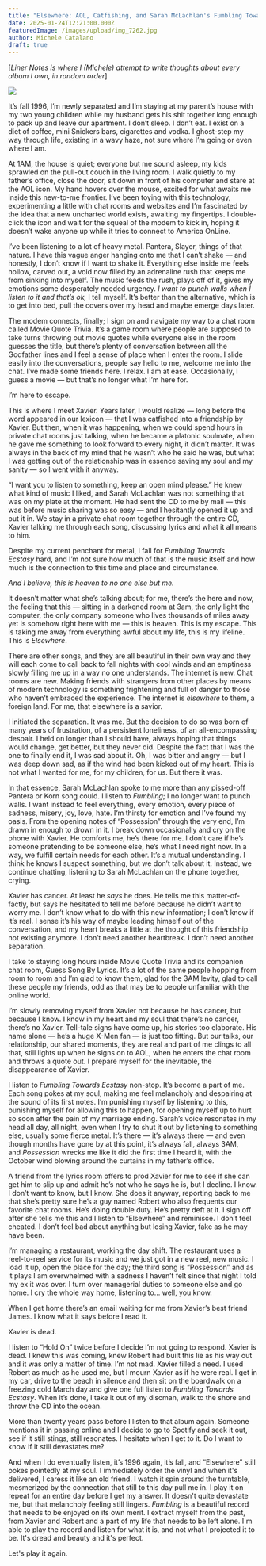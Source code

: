 ```yaml
---
title: "Elsewhere: AOL, Catfishing, and Sarah McLachlan's Fumbling Towards Ecstasy "
date: 2025-01-24T12:21:00.000Z
featuredImage: /images/upload/img_7262.jpg
author: Michele Catalano
draft: true
---
```

[*Liner Notes is where I (Michele) attempt to write thoughts about every album I own, in random order*]

![](/images/upload/img_7262.jpg)

It’s fall 1996, I’m newly separated and I’m staying at my parent’s house with my two young children while my husband gets his shit together long enough to pack up and leave our apartment. I don’t sleep. I don’t eat. I exist on a diet of coffee, mini Snickers bars, cigarettes and vodka. I ghost-step my way through life, existing in a wavy haze, not sure where I’m going or even where I am.

At 1AM, the house is quiet; everyone but me sound asleep, my kids sprawled on the pull-out couch in the living room. I walk quietly to my father’s office, close the door, sit down in front of his computer and stare at the AOL icon. My hand hovers over the mouse, excited for what awaits me inside this new-to-me frontier. I’ve been toying with this technology, experimenting a little with chat rooms and websites and I’m fascinated by the idea that a new uncharted world exists, awaiting my fingertips. I double-click the icon and wait for the squeal of the modem to kick in, hoping it doesn’t wake anyone up while it tries to connect to America OnLine.

I’ve been listening to a lot of heavy metal. Pantera, Slayer, things of that nature. I have this vague anger hanging onto me that I can’t shake — and honestly, I don’t know if I want to shake it. Everything else inside me feels hollow, carved out, a void now filled by an adrenaline rush that keeps me from sinking into myself. The music feeds the rush, plays off of it, gives my emotions some desperately needed urgency. *I want to punch walls when I listen to it and that’s ok,* I tell myself. It’s better than the alternative, which is to get into bed, pull the covers over my head and maybe emerge days later.

The modem connects, finally; I sign on and navigate my way to a chat room called Movie Quote Trivia. It’s a game room where people are supposed to take turns throwing out movie quotes while everyone else in the room guesses the title, but there’s plenty of conversation between all the Godfather lines and I feel a sense of place when I enter the room. I slide easily into the conversations, people say hello to me, welcome me into the chat. I’ve made some friends here. I relax. I am at ease. Occasionally, I guess a movie — but that’s no longer what I’m here for.

I’m here to escape.

This is where I meet Xavier. Years later, I would realize — long before the word appeared in our lexicon — that I was catfished into a friendship by Xavier. But then, when it was happening, when we could spend hours in private chat rooms just talking, when he became a platonic soulmate, when he gave me something to look forward to every night, it didn’t matter. It was always in the back of my mind that he wasn’t who he said he was, but what I was getting out of the relationship was in essence saving my soul and my sanity — so I went with it anyway.

“I want you to listen to something, keep an open mind please.” He knew what kind of music I liked, and Sarah McLachlan was not something that was on my plate at the moment. He had sent the CD to me by mail — this was before music sharing was so easy — and I hesitantly opened it up and put it in. We stay in a private chat room together through the entire CD, Xavier talking me through each song, discussing lyrics and what it all means to him.

Despite my current penchant for metal, I fall for *Fumbling Towards Ecstasy* hard, and I’m not sure how much of that is the music itself and how much is the connection to this time and place and circumstance.

*And I believe, this is heaven to no one else but me.*

It doesn’t matter what she’s talking about; for me, there’s the here and now, the feeling that this — sitting in a darkened room at 3am, the only light the computer, the only company someone who lives thousands of miles away yet is somehow right here with me — this is heaven. This is my escape. This is taking me away from everything awful about my life, this is my lifeline. This is *Elsewhere*.

There are other songs, and they are all beautiful in their own way and they will each come to call back to fall nights with cool winds and an emptiness slowly filling me up in a way no one understands. The internet is new. Chat rooms are new. Making friends with strangers from other places by means of modern technology is something frightening and full of danger to those who haven’t embraced the experience. The internet is *elsewhere* to them, a foreign land. For me, that elsewhere is a savior.

I initiated the separation. It was me. But the decision to do so was born of many years of frustration, of a persistent loneliness, of an all-encompassing despair. I held on longer than I should have, always hoping that things would change, get better, but they never did. Despite the fact that I was the one to finally end it, I was sad about it. Oh, I was bitter and angry — but I was deep down sad, as if the wind had been kicked out of my heart. This is not what I wanted for me, for my children, for us. But there it was.

In that essence, Sarah McLachlan spoke to me more than any pissed-off Pantera or Korn song could. I listen to *Fumbling*; I no longer want to punch walls. I want instead to feel everything, every emotion, every piece of sadness, misery, joy, love, hate. I‘m thirsty for emotion and I’ve found my oasis. From the opening notes of “Possession” through the very end, I’m drawn in enough to drown in it. I break down occasionally and cry on the phone with Xavier. He comforts me, he’s there for me. I don’t care if he’s someone pretending to be someone else, he’s what I need right now. In a way, we fulfill certain needs for each other. It’s a mutual understanding. I think he knows I suspect something, but we don’t talk about it. Instead, we continue chatting, listening to Sarah McLachlan on the phone together, crying.

Xavier has cancer. At least he *says* he does. He tells me this matter-of-factly, but says he hesitated to tell me before because he didn’t want to worry me. I don’t know what to do with this new information; I don’t know if it’s real. I sense it’s his way of maybe leading himself out of the conversation, and my heart breaks a little at the thought of this friendship not existing anymore. I don’t need another heartbreak. I don’t need another separation.

I take to staying long hours inside Movie Quote Trivia and its companion chat room, Guess Song By Lyrics. It’s a lot of the same people hopping from room to room and I’m glad to know them, glad for the 3AM levity, glad to call these people my friends, odd as that may be to people unfamiliar with the online world.

I’m slowly removing myself from Xavier not because he has cancer, but because I know. I know in my heart and my soul that there’s no cancer, there’s no Xavier. Tell-tale signs have come up, his stories too elaborate. His name alone — he’s a huge X-Men fan — is just too fitting. But our talks, our relationship, our shared moments, they are real and part of me clings to all that, still lights up when he signs on to AOL, when he enters the chat room and throws a quote out. I prepare myself for the inevitable, the disappearance of Xavier.

I listen to *Fumbling Towards Ecstasy* non-stop. It’s become a part of me. Each song pokes at my soul, making me feel melancholy and despairing at the sound of its first notes. I’m punishing myself by listening to this, punishing myself for allowing this to happen, for opening myself up to hurt so soon after the pain of my marriage ending. Sarah’s voice resonates in my head all day, all night, even when I try to shut it out by listening to something else, usually some fierce metal. It’s there — it’s always there — and even though months have gone by at this point, it’s always fall, always 3AM, and *Possession* wrecks me like it did the first time I heard it, with the October wind blowing around the curtains in my father’s office.

A friend from the lyrics room offers to prod Xavier for me to see if she can get him to slip up and admit he’s not who he says he is, but I decline. I know. I don’t want to know, but I know. She does it anyway, reporting back to me that she’s pretty sure he’s a guy named Robert who also frequents our favorite chat rooms. He’s doing double duty. He’s pretty deft at it. I sign off after she tells me this and I listen to “Elsewhere” and reminisce. I don’t feel cheated. I don’t feel bad about anything but losing Xavier, fake as he may have been.

I’m managing a restaurant, working the day shift. The restaurant uses a reel-to-reel service for its music and we just got in a new reel, new music. I load it up, open the place for the day; the third song is “Possession” and as it plays I am overwhelmed with a sadness I haven’t felt since that night I told my ex it was over. I turn over managerial  duties to someone else and go home. I cry the whole way home, listening to… well, you know.

When I get home there’s an email waiting for me from Xavier’s best friend James. I know what it says before I read it.

Xavier is dead.

I listen to “Hold On” twice before I decide I’m not going to respond. Xavier is dead. I knew this was coming, knew Robert had built this lie as his way out and it was only a matter of time. I’m not mad. Xavier filled a need. I used Robert as much as he used me, but I mourn Xavier as if he were real. I get in my car, drive to the beach in silence and then sit on the boardwalk on a freezing cold March day and give one full listen to *Fumbling Towards Ecstasy*. When it’s done, I take it out of my discman, walk to the shore and throw the CD into the ocean.

More than twenty years pass before I listen to that album again. Someone mentions it in passing online and I decide to go to Spotify and seek it out, see if it still stings, still resonates. I hesitate when I get to it. Do I want to know if it still devastates me? 

And when I do eventually listen, it’s 1996 again, it’s fall, and “Elsewhere” still pokes pointedly at my soul. I immediately order the vinyl and when it's delivered, I caress it like an old friend.  I watch it spin around the turntable, mesmerized by the connection that still to this day pull me in. I play it on repeat for an entire day before I get my answer. It doesn't quite devastate me, but that melancholy feeling still lingers. *Fumbling* is a beautiful record that needs to be enjoyed on its own merit. I extract myself from the past, from Xavier and Robert and a part of my life that needs to be left alone. I'm able to play the record and listen for what it is, and not what I projected it to be. It's dread and beauty and it's perfect. 

Let's play it again.
